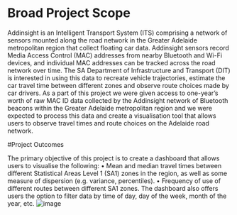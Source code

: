 # Broad Project Scope

Addinsight is an Intelligent Transport System (ITS) comprising a network of sensors mounted along the road network in the Greater Adelaide metropolitan region that collect floating car data. Addinsight sensors record Media Access Control (MAC) addresses from nearby Bluetooth and Wi-Fi devices, and individual MAC addresses can be tracked across the road network over time. The SA Department of Infrastructure and Transport (DIT) is interested in using this data to recreate vehicle trajectories, estimate the car travel time between different zones and observe route choices made by car drivers.
As a part of this project we were given access to one-year’s worth of raw MAC ID data collected by the Addinsight network of Bluetooth beacons within the Greater Adelaide metropolitan region and we were expected to process this data and create a visualisation tool that allows users to observe travel times and route choices on the Adelaide road network.

#Project Outcomes

The primary objective of this project is to create a dashboard that allows users to visualise the following:
•	Mean and median travel times between different Statistical Areas Level 1 (SA1) zones in the region, as well as some measure of dispersion (e.g. variance, percentiles).
•	Frequency of use of different routes between different SA1 zones. 
The dashboard also offers users the option to filter data by time of day, day of the week, month of the year, etc.
![image](https://user-images.githubusercontent.com/29809579/144346588-7cbd5ba1-139e-451c-a4ee-8f762c9709ef.png)
